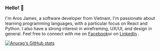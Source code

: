 ### Hello! 👋 
I'm Aros James, a software developer from Vietnam. I'm passionate about learning programming languages, with a particular focus on React and Python. I also have a strong interest in wireframing, UX/UI, and design in general.
Feel free to connect with me on [Facebook](https://www.facebook.com/arosjames.1007)or on [LinkedIn](https://www.linkedin.com/in/aros-james/) .

[![Anurag's GitHub stats](https://github-readme-stats.vercel.app/api?username=ArosJames1007)](https://github.com/anuraghazra/github-readme-stats)

<!---
ArosJames1007/ArosJames1007 is a ✨ special ✨ repository because its `README.md` (this file) appears on your GitHub profile.
You can click the Preview link to take a look at your changes.
--->
